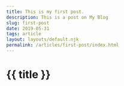 ```yaml
---
title: This is my first post.
description: This is a post on My Blog
slug: first-post
date: 2019-05-31
tags: article
layout: layouts/default.njk
permalink: /articles/first-post/index.html
---
```


# {{ title }}
